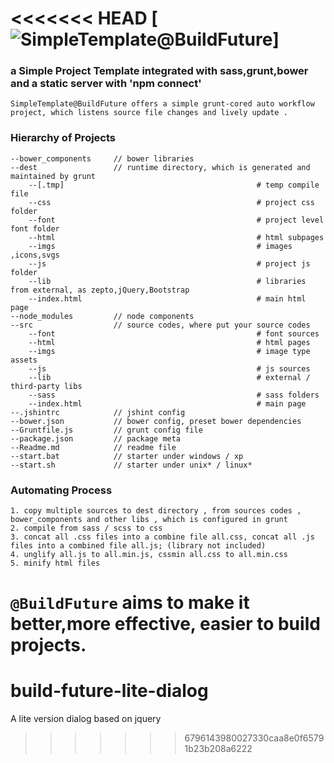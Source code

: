 <<<<<<< HEAD
[![SimpleTemplate@BuildFuture](https://github.com/samuelzuuka/buildfuture-simple-template.git)]
=========================================================================================================================================================

### a Simple Project Template integrated with sass,grunt,bower and a static server with 'npm connect'
    
    SimpleTemplate@BuildFuture offers a simple grunt-cored auto workflow project, which listens source file changes and lively update .

### Hierarchy of Projects

    --bower_components     // bower libraries
    --dest                 // runtime directory, which is generated and maintained by grunt
        --[.tmp]                                           # temp compile file
        --css                                              # project css folder
        --font                                             # project level font folder
        --html                                             # html subpages 
        --imgs                                             # images ,icons,svgs
        --js                                               # project js folder
        --lib                                              # libraries from external, as zepto,jQuery,Bootstrap 
        --index.html                                       # main html page
    --node_modules         // node components
    --src                  // source codes, where put your source codes
        --font                                             # font sources 
        --html                                             # html pages 
        --imgs                                             # image type assets
        --js                                               # js sources
        --lib                                              # external / third-party libs 
        --sass                                             # sass folders 
        --index.html                                       # main page 
    --.jshintrc            // jshint config
    --bower.json           // bower config, preset bower dependencies
    --Gruntfile.js         // grunt config file
    --package.json         // package meta
    --Readme.md            // readme file
    --start.bat            // starter under windows / xp
    --start.sh             // starter under unix* / linux*

### Automating Process

    1. copy multiple sources to dest directory , from sources codes , bower_components and other libs , which is configured in grunt
    2. compile from sass / scss to css
    3. concat all .css files into a combine file all.css, concat all .js files into a combined file all.js; (library not included)
    4. unglify all.js to all.min.js, cssmin all.css to all.min.css
    5. minify html files




`@BuildFuture` aims to make it better,more effective, easier to build projects.
=======
# build-future-lite-dialog
A lite version dialog based on jquery 
>>>>>>> 6796143980027330caa8e0f65791b23b208a6222
